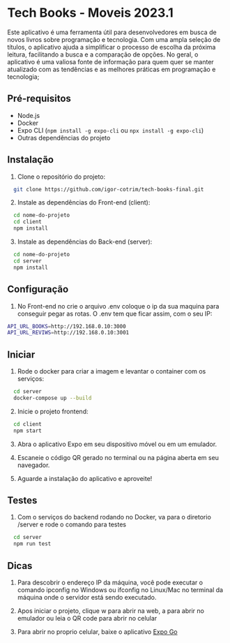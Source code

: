 
# Tech Books - Moveis 2023.1

Este aplicativo é uma ferramenta útil para desenvolvedores em busca de novos livros sobre programação e tecnologia. Com uma ampla seleção de títulos, o aplicativo ajuda a simplificar o processo de escolha da próxima leitura, facilitando a busca e a comparação de opções. No geral, o aplicativo é uma valiosa fonte de informação para quem quer se manter atualizado com as tendências e as melhores práticas em programação e tecnologia;

## Pré-requisitos

* Node.js
* Docker
* Expo CLI (```npm install -g expo-cli``` ou ```npx install -g expo-cli```)
* Outras dependências do projeto

## Instalação

1. Clone o repositório do projeto:
```bash
  git clone https://github.com/igor-cotrim/tech-books-final.git
```

2. Instale as dependências do Front-end (client):
```bash
  cd nome-do-projeto
  cd client
  npm install
```

3. Instale as dependências do Back-end (server):
```bash
  cd nome-do-projeto
  cd server
  npm install
```

## Configuração

1. No Front-end no crie o arquivo .env coloque o ip da sua maquina para conseguir pegar as rotas. O .env tem que ficar assim, com o seu IP:
```bash
API_URL_BOOKS=http://192.168.0.10:3000
API_URL_REVIWS=http://192.168.0.10:3001
```

## Iniciar

1. Rode o docker para criar a imagem e levantar o container com os serviços:
```bash
  cd server
  docker-compose up --build
```

2. Inicie o projeto frontend:
```bash
  cd client
  npm start
```

3. Abra o aplicativo Expo em seu dispositivo móvel ou em um emulador.

4. Escaneie o código QR gerado no terminal ou na página aberta em seu navegador.

5. Aguarde a instalação do aplicativo e aproveite!

## Testes

1. Com o serviços do backend rodando no Docker, va para o diretorio /server e rode o comando para testes
```bash
  cd server
  npm run test
```

## Dicas

1. Para descobrir o endereço IP da máquina, você pode executar o comando ipconfig no Windows ou ifconfig no Linux/Mac no terminal da máquina onde o servidor está sendo executado.

2. Apos iniciar o projeto, clique w para abrir na web, a para abrir no emulador ou leia o QR code para abrir no celular

3. Para abrir no proprio celular, baixe o aplicativo [Expo Go](https://play.google.com/store/apps/details?id=host.exp.exponent&hl=pt_BR&gl=US&pli=1)